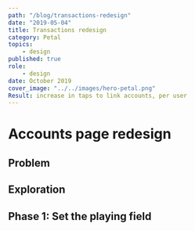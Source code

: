```yaml
---
path: "/blog/transactions-redesign"
date: "2019-05-04"
title: Transactions redesign
category: Petal
topics:
	- design
published: true
role: 
	- design
date: October 2019
cover_image: "../../images/hero-petal.png"
Result: increase in taps to link accounts, per user
---
```


# Accounts page redesign

## Problem

## Exploration

## Phase 1: Set the playing field
